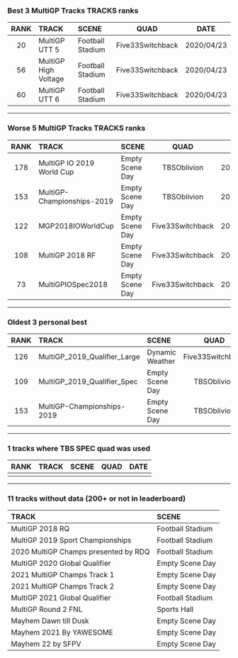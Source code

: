### Best 3 MultiGP Tracks TRACKS ranks
|RANK|TRACK|SCENE|QUAD|DATE|
|:---:|:---|:---|:---:|:---:|
|20|MultiGP UTT 5|Football Stadium|Five33Switchback|2020/04/23|
|56|MultiGP High Voltage|Football Stadium|Five33Switchback|2020/04/23|
|60|MultiGP UTT 6|Football Stadium|Five33Switchback|2020/04/23|
---
### Worse 5 MultiGP Tracks TRACKS ranks
|RANK|TRACK|SCENE|QUAD|DATE|
|:---:|:---|:---|:---:|:---:|
|178|MultiGP IO 2019 World Cup|Empty Scene Day|TBSOblivion|2020/04/07|
|153|MultiGP-Championships-2019|Empty Scene Day|TBSOblivion|2020/04/07|
|122|MGP2018IOWorldCup|Empty Scene Day|Five33Switchback|2020/04/15|
|108|MultiGP 2018 RF|Empty Scene Day|Five33Switchback|2020/04/16|
|73|MultiGPIOSpec2018|Empty Scene Day|Five33Switchback|2020/04/15|
---
### Oldest 3 personal best
|RANK|TRACK|SCENE|QUAD|DATE|
|:---:|:---|:---|:---:|:---:|
|126|MultiGP_2019_Qualifier_Large|Dynamic Weather|Five33Switchback|2020/04/07|
|109|MultiGP_2019_Qualifier_Spec|Empty Scene Day|TBSOblivion|2020/04/07|
|153|MultiGP-Championships-2019|Empty Scene Day|TBSOblivion|2020/04/07|
---
### 1 tracks where TBS SPEC quad was used
|RANK|TRACK|SCENE|QUAD|DATE|
|:---:|:---|:---|:---:|:---:|
||||||
---
### 11 tracks without data (200+ or not in leaderboard)
|TRACK|SCENE|
|:---|:---|
|MultiGP 2018 RQ|Football Stadium|
|MultiGP 2019 Sport Championships|Football Stadium|
|2020 MultiGP Champs presented by RDQ|Football Stadium|
|MultiGP 2020 Global Qualifier|Empty Scene Day|
|2021 MultiGP Champs Track 1|Empty Scene Day|
|2021 MultiGP Champs Track 2|Empty Scene Day|
|MultiGP 2021 Global Qualifier|Football Stadium|
|MultiGP Round 2 FNL|Sports Hall|
|Mayhem Dawn till Dusk|Empty Scene Day|
|Mayhem 2021 By YAWESOME|Empty Scene Day|
|Mayhem 22 by SFPV|Empty Scene Day|
